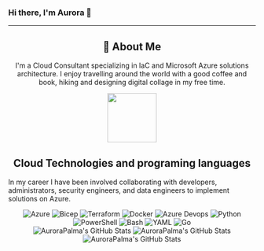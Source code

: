 ### Hi there, I'm Aurora 👋

<!--
**AuroraPalma/AuroraPalma** is a ✨ _special_ ✨ repository because its `README.md` (this file) appears on your GitHub profile.

Here are some ideas to get you started:

- 🔭 I’m currently working on ...
- 🌱 I’m currently learning ...
- 👯 I’m looking to collaborate on ...
- 🤔 I’m looking for help with ...
- 💬 Ask me about ...
- 📫 How to reach me: ...
- 😄 Pronouns: ...
- ⚡ Fun fact: ...
-->
---

<div align="center">
    <h2>🚀 About Me</h2>
    <p>I'm a Cloud Consultant specializing in IaC and Microsoft Azure solutions architecture. I enjoy travelling around the world with a good coffee and book, hiking and designing digital collage in my free time.</p>
</div>

<div id="header" align="center">
  <img src="https://media.giphy.com/media/v1.Y2lkPTc5MGI3NjExcnNoZXQzcGgwNmV3cjVwdGR1Y2NhcjhzcDQwcnU1Z2F0ZG82N3l4ZSZlcD12MV9pbnRlcm5hbF9naWZfYnlfaWQmY3Q9Zw/9PhdJO4CMfyfXDCnko/giphy.gif" width="100"/>
</div>

</div>
<h2 align="center" class="section-heading">Cloud Technologies and programing languages</h2>
<p>In my career I have been involved collaborating with developers, administrators, security engineers, and data engineers to implement solutions on Azure.</p>
<div align="center">
  <img src="https://img.shields.io/badge/Azure-0089D6?style=for-the-badge&logo=microsoftazure&logoColor=white" alt="Azure"/>
  <img src="https://img.shields.io/badge/Bicep-4285F4?style=for-the-badge&logo=bicep&logoColor=white" alt="Bicep"/>
  <img src="https://img.shields.io/badge/Terraform-623CE4?style=for-the-badge&logo=terraform&logoColor=white" alt="Terraform"/>
  <img src="https://img.shields.io/badge/Docker-2496ED?style=for-the-badge&logo=docker&logoColor=white" alt="Docker"/>
  <img src="https://img.shields.io/badge/Devops-D24939?style=for-the-badge&logo=azuredevops&logoColor=white" alt="Azure Devops"/>
  <img src="https://img.shields.io/badge/Python-3776AB?style=for-the-badge&logo=python&logoColor=white" alt="Python"/>
  <img src="https://img.shields.io/badge/PowerShell-5391FE?style=for-the-badge&logo=powershell&logoColor=white" alt="PowerShell"/>
  <img src="https://img.shields.io/badge/Bash-4EAA25?style=for-the-badge&logo=gnu-bash&logoColor=white" alt="Bash"/>
  <img src="https://img.shields.io/badge/YAML-0A0A0A?style=for-the-badge" alt="YAML"/>
  <img src="https://img.shields.io/badge/Go-00ADD8?style=for-the-badge&logo=go&logoColor=white" alt="Go"/>
</div>

<div align="center">
    <img src="https://github-profile-summary-cards.vercel.app/api/cards/profile-details?username=AuroraPalma&theme=github_dark" alt="AuroraPalma's GitHub Stats"/>
    <img style="border: none;" src="https://github-profile-summary-cards.vercel.app/api/cards/repos-per-language?username=AuroraPalma&theme=github_dark" alt="AuroraPalma's GitHub Stats"/>
    <img style="border: none;" src="https://github-profile-summary-cards.vercel.app/api/cards/most-commit-language?username=AuroraPalma&theme=github_dark" alt="AuroraPalma's GitHub Stats"/>
</div>


